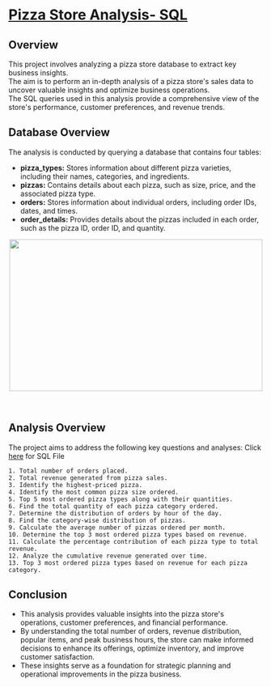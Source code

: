 # [Pizza Store Analysis- SQL](https://github.com/din3shn/DA_Portfolio_Proj/blob/main/Pizza_Store_Analysis/Pizza_Store.pdf)

## Overview

This project involves analyzing a pizza store database to extract key business insights. <br>
The aim is to perform an in-depth analysis of a pizza store's sales data to uncover valuable insights and optimize business operations.<br>
The SQL queries used in this analysis provide a comprehensive view of the store's performance, customer preferences, and revenue trends.

## Database Overview
The analysis is conducted by querying a database that contains four tables:

  - **pizza_types:** Stores information about different pizza varieties, including their names, categories, and ingredients.
  - **pizzas:** Contains details about each pizza, such as size, price, and the associated pizza type.
  - **orders:** Stores information about individual orders, including order IDs, dates, and times.
  - **order_details:** Provides details about the pizzas included in each order, such as the pizza ID, order ID, and quantity.

<p align="center">
  <img src="https://github.com/din3shn/DA_Portfolio_Proj/assets/160537914/d57e963d-e3a0-43e1-aff8-557e34788951" width = "500" height="300">
</p>
<br>

## Analysis Overview
The project aims to address the following key questions and analyses:
Click [here](https://github.com/din3shn/DA_Portfolio_Proj/blob/main/Pizza_Store_Analysis/Queries.sql) for SQL File

    1. Total number of orders placed.
    2. Total revenue generated from pizza sales.
    3. Identify the highest-priced pizza.
    4. Identify the most common pizza size ordered.
    5. Top 5 most ordered pizza types along with their quantities.
    6. Find the total quantity of each pizza category ordered.
    7. Determine the distribution of orders by hour of the day.
    8. Find the category-wise distribution of pizzas.
    9. Calculate the average number of pizzas ordered per month.
    10. Determine the top 3 most ordered pizza types based on revenue.
    11. Calculate the percentage contribution of each pizza type to total revenue.
    12. Analyze the cumulative revenue generated over time.
    13. Top 3 most ordered pizza types based on revenue for each pizza category.

## Conclusion

- This analysis provides valuable insights into the pizza store's operations, customer preferences, and financial performance. <br>
- By understanding the total number of orders, revenue distribution, popular items, and peak business hours, the store can make informed decisions to enhance its offerings, optimize inventory, and improve customer satisfaction. <br>
- These insights serve as a foundation for strategic planning and operational improvements in the pizza business.
